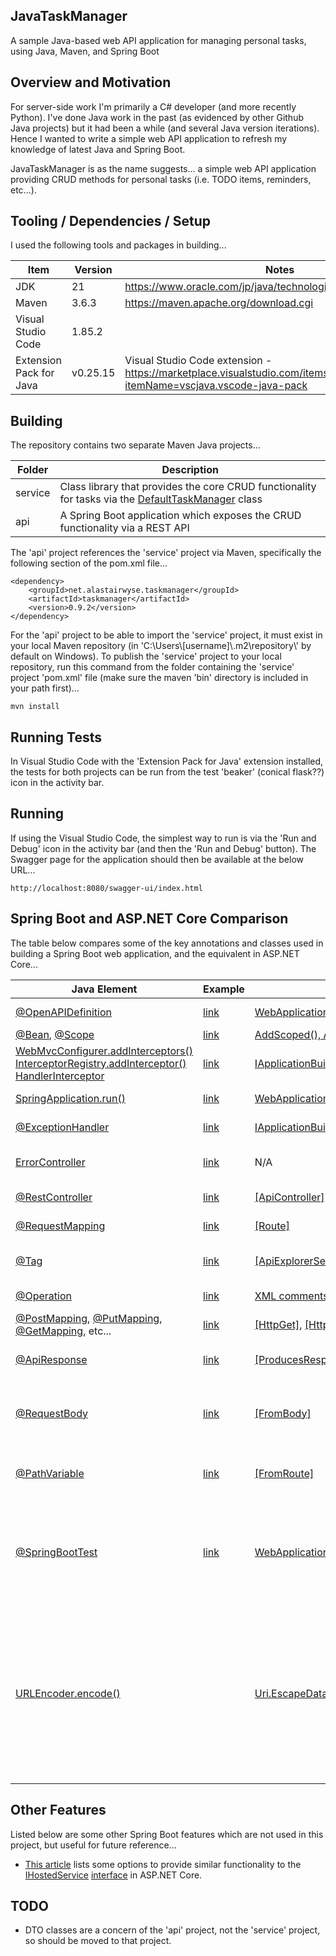JavaTaskManager
---------------

A sample Java-based web API application for managing personal tasks, using Java, Maven, and Spring Boot

## Overview and Motivation

For server-side work I'm primarily a C# developer (and more recently Python).  I've done Java work in the past (as evidenced by other Github Java projects) but it had been a while (and several Java version iterations).  Hence I wanted to write a simple web API application to refresh my knowledge of latest Java and Spring Boot.

JavaTaskManager is as the name suggests... a simple web API application providing CRUD methods for personal tasks (i.e. TODO items, reminders, etc...).

## Tooling / Dependencies / Setup

I used the following tools and packages in building...

| Item | Version | Notes |
| ---- | ------- | ----- |
| JDK  | 21      | https://www.oracle.com/jp/java/technologies/downloads/#java21 |
| Maven | 3.6.3 | https://maven.apache.org/download.cgi |
| Visual Studio Code | 1.85.2 | |
| Extension Pack for Java | v0.25.15 | Visual Studio Code extension - https://marketplace.visualstudio.com/items?itemName=vscjava.vscode-java-pack |
 
## Building

The repository contains two separate Maven Java projects...

| Folder | Description |
| ------ | ----------- |
| service | Class library that provides the core CRUD functionality for tasks via the [DefaultTaskManager](https://github.com/alastairwyse/JavaTaskManager/blob/27a9e01af8e29082ad8c030910fa8a2814446b95/service/src/main/java/net/alastairwyse/taskmanager/DefaultTaskManager.java) class |
| api | A Spring Boot application which exposes the CRUD functionality via a REST API |

The 'api' project references the 'service' project via Maven, specifically the following section of the pom.xml file...

```
<dependency>
    <groupId>net.alastairwyse.taskmanager</groupId>
    <artifactId>taskmanager</artifactId>
    <version>0.9.2</version>
</dependency>
```

For the 'api' project to be able to import the 'service' project, it must exist in your local Maven repository (in 'C:\\Users\\\[username\]\\.m2\repository\\' by default on Windows).  To publish the 'service' project to your local repository, run this command from the folder containing the 'service' project 'pom.xml' file (make sure the maven 'bin' directory is included in your path first)...

```
mvn install
```

## Running Tests

In Visual Studio Code with the 'Extension Pack for Java' extension installed, the tests for both projects can be run from the test 'beaker' (conical flask??) icon in the activity bar.

## Running 

If using the Visual Studio Code, the simplest way to run is via the 'Run and Debug' icon in the activity bar (and then the 'Run and Debug' button).  The Swagger page for the application should then be available at the below URL...

```
http://localhost:8080/swagger-ui/index.html
```

## Spring Boot and ASP.NET Core Comparison

The table below compares some of the key annotations and classes used in building a Spring Boot web application, and the equivalent in ASP.NET Core...

| Java Element | Example | C# Equivalent | Purpose |
| ------------ | ------- | ------------- | ------- |
| [@OpenAPIDefinition](https://docs.swagger.io/swagger-core/v2.0.0-RC3/apidocs/io/swagger/v3/oas/annotations/OpenAPIDefinition.html) | [link](https://github.com/alastairwyse/JavaTaskManager/blob/27a9e01af8e29082ad8c030910fa8a2814446b95/api/src/main/java/net/alastairwyse/taskmanager/api/Config.java#L40) | [WebApplicationBuilder.Services.AddSwaggerGen()](https://learn.microsoft.com/en-us/aspnet/core/tutorials/getting-started-with-swashbuckle?view=aspnetcore-7.0&tabs=visual-studio) | Add title, description, etc to Swagger page |
| [@Bean](https://docs.spring.io/spring-framework/docs/current/javadoc-api/org/springframework/context/annotation/Bean.html), [@Scope](https://docs.spring.io/spring-framework/docs/current/javadoc-api/org/springframework/context/annotation/Scope.html) | [link](https://github.com/alastairwyse/JavaTaskManager/blob/27a9e01af8e29082ad8c030910fa8a2814446b95/api/src/main/java/net/alastairwyse/taskmanager/api/Config.java#L49-L50) | [AddScoped(), AddSingleton()](https://learn.microsoft.com/en-us/aspnet/core/fundamentals/dependency-injection?view=aspnetcore-8.0) etc... | Dependency injection |
| [WebMvcConfigurer.addInterceptors()](https://docs.spring.io/spring-framework/docs/current/javadoc-api/org/springframework/web/servlet/config/annotation/WebMvcConfigurer.html)<br/>[InterceptorRegistry.addInterceptor()](https://docs.spring.io/spring-framework/docs/current/javadoc-api/org/springframework/web/servlet/config/annotation/InterceptorRegistry.html)<br/>[HandlerInterceptor](https://docs.spring.io/spring-framework/docs/current/javadoc-api/org/springframework/web/servlet/HandlerInterceptor.html) | [link](https://github.com/alastairwyse/JavaTaskManager/blob/27a9e01af8e29082ad8c030910fa8a2814446b95/api/src/main/java/net/alastairwyse/taskmanager/api/WebMvcConfig.java#L28-L33) | [IApplicationBuilder.UseMiddleware<T>()](https://learn.microsoft.com/en-us/aspnet/core/fundamentals/middleware/write?view=aspnetcore-8.0) | Intercept the handler execution chain / request pipeline |
| [SpringApplication.run()](https://docs.spring.io/spring-boot/docs/current/api/org/springframework/boot/SpringApplication.html) | [link](https://github.com/alastairwyse/JavaTaskManager/blob/27a9e01af8e29082ad8c030910fa8a2814446b95/api/src/main/java/net/alastairwyse/taskmanager/api/TaskManagerApi.java#L27) | [WebApplication.Run()](https://learn.microsoft.com/en-us/dotnet/api/microsoft.aspnetcore.builder.webapplication?view=aspnetcore-8.0) | Runs/starts the web application |
| [@ExceptionHandler](https://docs.spring.io/spring-framework/docs/current/javadoc-api/org/springframework/web/bind/annotation/ExceptionHandler.html) | [link](https://github.com/alastairwyse/JavaTaskManager/blob/27a9e01af8e29082ad8c030910fa8a2814446b95/api/src/main/java/net/alastairwyse/taskmanager/api/GlobalControllerExceptionHandler.java#L45) | [IApplicationBuilder.UseExceptionHandler()](https://learn.microsoft.com/en-us/dotnet/api/microsoft.aspnetcore.builder.exceptionhandlerextensions.useexceptionhandler?view=aspnetcore-8.0) | Specify custom exception handling |
| [ErrorController](https://docs.spring.io/spring-boot/docs/current/api/org/springframework/boot/web/servlet/error/ErrorController.html) | [link](https://github.com/alastairwyse/JavaTaskManager/blob/27a9e01af8e29082ad8c030910fa8a2814446b95/api/src/main/java/net/alastairwyse/taskmanager/api/CustomErrorController.java#L37) | N/A | Override the Spring Boot 'whitelabel' error page |
| [@RestController](https://docs.spring.io/spring-framework/docs/current/javadoc-api/org/springframework/web/bind/annotation/RestController.html) | [link](https://github.com/alastairwyse/JavaTaskManager/blob/27a9e01af8e29082ad8c030910fa8a2814446b95/api/src/main/java/net/alastairwyse/taskmanager/api/controllers/TaskController.java#L50) | [\[ApiController\]](https://learn.microsoft.com/en-us/dotnet/api/microsoft.aspnetcore.mvc.apicontrollerattribute?view=aspnetcore-8.0) | Define a controller class |
| [@RequestMapping](https://docs.spring.io/spring-framework/docs/current/javadoc-api/org/springframework/web/bind/annotation/RequestMapping.html) | [link](https://github.com/alastairwyse/JavaTaskManager/blob/27a9e01af8e29082ad8c030910fa8a2814446b95/api/src/main/java/net/alastairwyse/taskmanager/api/controllers/TaskController.java#L51) | [\[Route\]](https://learn.microsoft.com/en-us/aspnet/core/mvc/controllers/routing?view=aspnetcore-8.0#attribute-routing-for-rest-apis) | Map request URLs to controller methods |
| [@Tag](https://docs.swagger.io/swagger-core/v2.0.0-RC3/apidocs/io/swagger/v3/oas/annotations/tags/Tag.html) | [link](https://github.com/alastairwyse/JavaTaskManager/blob/27a9e01af8e29082ad8c030910fa8a2814446b95/api/src/main/java/net/alastairwyse/taskmanager/api/controllers/TaskController.java#L52) | [\[ApiExplorerSettings(GroupName)\]](https://learn.microsoft.com/en-us/dotnet/api/microsoft.aspnetcore.mvc.apiexplorersettingsattribute?view=aspnetcore-8.0) | Specify the name of a group of endpoints in the Swagger page |
| [@Operation](https://docs.swagger.io/swagger-core/v2.0.0-RC3/apidocs/io/swagger/v3/oas/annotations/Operation.html) | [link](https://github.com/alastairwyse/JavaTaskManager/blob/27a9e01af8e29082ad8c030910fa8a2814446b95/api/src/main/java/net/alastairwyse/taskmanager/api/controllers/TaskController.java#L70) | [XML comments](https://learn.microsoft.com/en-us/aspnet/core/tutorials/getting-started-with-swashbuckle?view=aspnetcore-7.0&tabs=visual-studio#xml-comments) on controller method | Documentation in Swagger page |
| [@PostMapping](https://docs.spring.io/spring-framework/docs/current/javadoc-api/org/springframework/web/bind/annotation/PostMapping.html), [@PutMapping](https://docs.spring.io/spring-framework/docs/current/javadoc-api/org/springframework/web/bind/annotation/PutMapping.html), [@GetMapping](https://docs.spring.io/spring-framework/docs/current/javadoc-api/org/springframework/web/bind/annotation/GetMapping.html), etc... | [link](https://github.com/alastairwyse/JavaTaskManager/blob/27a9e01af8e29082ad8c030910fa8a2814446b95/api/src/main/java/net/alastairwyse/taskmanager/api/controllers/TaskController.java#L71C1-L103C20) | [\[HttpGet\]](https://learn.microsoft.com/en-us/dotnet/api/microsoft.aspnetcore.mvc.httpgetattribute?view=aspnetcore-8.0), [\[HttpPost\]](https://learn.microsoft.com/en-us/dotnet/api/microsoft.aspnetcore.mvc.httppostattribute?view=aspnetcore-8.0), etc... | Define HTTP method on controller methods |
| [@ApiResponse](https://docs.swagger.io/swagger-core/v2.0.0-RC3/apidocs/io/swagger/v3/oas/annotations/responses/ApiResponse.html) | [link](https://github.com/alastairwyse/JavaTaskManager/blob/27a9e01af8e29082ad8c030910fa8a2814446b95/api/src/main/java/net/alastairwyse/taskmanager/api/controllers/TaskController.java#L72) | [\[ProducesResponseType\]](https://learn.microsoft.com/en-us/dotnet/api/microsoft.aspnetcore.mvc.producesresponsetypeattribute?view=aspnetcore-8.0) | Specify HTTP status codes returned by controller methods |
| [@RequestBody](https://docs.spring.io/spring-framework/docs/current/javadoc-api/org/springframework/web/bind/annotation/RequestBody.html) | [link](https://github.com/alastairwyse/JavaTaskManager/blob/27a9e01af8e29082ad8c030910fa8a2814446b95/api/src/main/java/net/alastairwyse/taskmanager/api/controllers/TaskController.java#L73) | [\[FromBody\]](https://learn.microsoft.com/en-us/dotnet/api/microsoft.aspnetcore.mvc.frombodyattribute?view=aspnetcore-8.0) | Specify that controller method parameter should be taken from the HTTP request body |
| [@PathVariable](https://docs.spring.io/spring-framework/docs/current/javadoc-api/org/springframework/web/bind/annotation/PathVariable.html) | [link](https://github.com/alastairwyse/JavaTaskManager/blob/27a9e01af8e29082ad8c030910fa8a2814446b95/api/src/main/java/net/alastairwyse/taskmanager/api/controllers/TaskController.java#L141) | [\[FromRoute\]](https://learn.microsoft.com/en-us/dotnet/api/microsoft.aspnetcore.mvc.fromrouteattribute?view=aspnetcore-8.0) | Specify that controller method parameter should be taken from the request URL |
| [@SpringBootTest](https://docs.spring.io/spring-boot/docs/current/api/org/springframework/boot/test/context/SpringBootTest.html) | [link](https://github.com/alastairwyse/JavaTaskManager/blob/27a9e01af8e29082ad8c030910fa8a2814446b95/api/src/test/java/net/alastairwyse/taskmanager/api/controllers/TaskControllerIntegrationTests.java#L63) | [WebApplicationFactory<TEntryPoint>](https://learn.microsoft.com/en-us/dotnet/api/microsoft.aspnetcore.mvc.testing.webapplicationfactory-1?view=aspnetcore-8.0) | Define and run integration / end-to-end tests (i.e. tests which run a real instance of the web API application, and test via HTTP requests) |
| [URLEncoder.encode()](https://docs.oracle.com/javase/8/docs/api/java/net/URLEncoder.html#encode-java.lang.String-java.lang.String-) |  | [Uri.EscapeDataString()](https://learn.microsoft.com/en-us/dotnet/api/system.uri.escapedatastring?view=net-8.0) | URL-encode endpoint parameters passed in path or query.  N.b. Java URLEncoder.encode() is designed for encoding form data, and hence spaces are encoded as '+' rather than '%20'.  Need to subsequently apply String.replace() to encode spaces as '%20'. |

## Other Features
Listed below are some other Spring Boot features which are not used in this project, but useful for future reference...
* [This article](https://www.baeldung.com/spring-shutdown-callbacks) lists some options to provide similar functionality to the [IHostedService](https://learn.microsoft.com/en-us/dotnet/api/microsoft.extensions.hosting.ihostedservice?view=dotnet-plat-ext-8.0) [interface](https://learn.microsoft.com/en-us/aspnet/core/fundamentals/host/hosted-services?view=aspnetcore-8.0&tabs=visual-studio#ihostedservice-interface) in ASP.NET Core.

## TODO

* DTO classes are a concern of the 'api' project, not the 'service' project, so should be moved to that project.